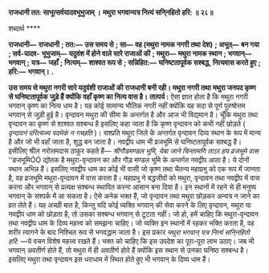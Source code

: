**राजधानी तत: साभूत्सर्वयादवभूभुजाम् ।** **मथुरा भगवान्यत्र नित्यं सनि्नहितो हरि: ॥ २८॥** 

शब्दार्थ **** 

**राजधानी—** **राजधानी** **; तत:—** **उस समय से** **; सा—** **वह (मथुरा नामक नगरी तथा देश)** **; अभूत्—** **बन गया** **; सर्व-यादव-** **भूभुजाम्—** **यदुवंश में होने वाले सारे राजाओं की** **; मथुरा—** **मथुरा नामक स्थान** **; भगवान्—** **भगवान्** **; यत्र—** **जहाँ** **; नित्यम्—** **शाश्वत रूप से** **; सन्निहित:—** **घनिष्टतापूर्वक सश्बद्ध, नित्यवास करते हुए** **; हरि:—** **भगवान्।** **.** 

**उस समय से मथुरा नगरी सारे यदुवंशी राजाओं की राजधानी बनी रही। मथुरा नगरी तथा** **मथुरा जनपद कृष्ण से घनिष्टतापूर्वक जुड़े हैं क्योंकि वहाँ कृष्ण का नित्य वास है।** **तात्पर्य :** ऐसा ज्ञात होता है कि मथुरा नगरी भगवान् कृष्ण का नित्य धाम है। यह कोई सामान्य भौतिक नगरी नहीं क्योंकि यह सदा से पूर्ण पुरुषोत्तम भगवान् से जुड़ी हुई है। वृन्दावन मथुरा की सीमा के अन्तर्गत है और आज भी विद्यमान है। चूँकि मथुरा तथा वृन्दावन का कृष्ण से शाश्वत सश्बन्ध है इसलिए कहा जाता है कि कृष्ण वृन्दावन को कभी नहीं छोड़ते ( *वृन्दावनं परित्यज्य पदमेकं न* *गच्छति* )। सश्प्रति मथुरा जिले के अन्तर्गत वृन्दावन दिव्य स्थान के रूप में मान्य है और जो भी वहाँ जाता है, शुद्ध बन जाता है। नवद्वीप धाम भी व्रजभूमि से घनिष्टतापूर्वक सश्बद्ध है। इसीलिए श्रील नरोत्तमदास ठाकुर कहते हैं— *श्रीगौडमण्डल भूमि, येबा जाने चिन्तामणि* *ताऽर हय व्रजभूमे वास* ''व्रजभूमिÓÓ द्योतक है मथुरा-वृन्दावन का और गौड़ मण्डल भूमि के अन्तर्गत नवद्वीप आता है। ये दोनों स्थान अभिन्न हैं। इसलिए नवद्वीप धाम का कोई भी वासी जो कृष्ण तथा चैतन्य महाप्रभु को एक रूप में जानता है, वह व्रजभूमि मथुरा-वृन्दावन में वास करता है। महाप्रभु ने बद्धजीवों को मथुरा, वृन्दावन तथा नवद्वीप में वास करना और भगवान् से प्रत्यक्ष सश्बन्ध स्थापित करना आसान बना दिया है। इन स्थानों में रहने से ही मनुष्य भगवान् के सश्पर्क में आ सकता है। ऐसे अनेक भक्त हैं, जो वृन्दावन तथा मथुरा छोड़कर अन्यत्र न जाने का व्रत लेते हैं। यह अच्छी बात है, किन्तु यदि कोई व्यक्ति भगवान् की सेवा करने के लिए वृन्दावन, मथुरा या नवद्वीप धाम को छोड़ता है, तो उसका सश्बन्ध भगवान् से टूटता नहीं। जो हो, हमें चाहिए कि मथुरा-वृन्दावन तथा नवद्वीप धाम के दिव्य महत्त्व को समझना चाहिए। जो व्यक्ति इन स्थानों में रहकर भक्ति करता है, वह शरीर त्यागने के बाद निश्चित रूप से भगवद्धाम जाता है। इस प्रकार *मथुरा भगवान् यत्र नित्यं सनि्नहितो हरि:* —ये वचन विशेष महत्त्व रखते हैं। भक्त को चाहिए कि इस उपदेश का पूरा-पूरा लाभ उठाए। जब भी भगवान् अवतीर्ण होते हैं, तो मथुरा में ही अवतीर्ण होते हैं क्योंकि इस स्थान से उनका घनिष्ठ सश्बन्ध है। इसलिए मथुरा तथा वृन्दावन इस धराधाम में स्थित होते हुए भी भगवान् के दिव्य धाम हैं।  